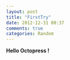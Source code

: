 ```yaml
---
layout: post
title: "FirstTry"
date: 2012-12-31 00:37
comments: true
categories: Random
---
```


**Hello Octopress !**
